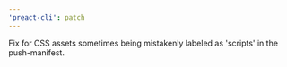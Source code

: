 ```yaml
---
'preact-cli': patch
---
```


Fix for CSS assets sometimes being mistakenly labeled as 'scripts' in the push-manifest.
